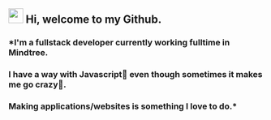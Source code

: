 ## <img src="https://github.com/TheDudeThatCode/TheDudeThatCode/blob/master/Assets/Hi.gif" width="29px">  Hi, welcome to my Github.
### *I'm a fullstack developer currently working fulltime in Mindtree.
### I have a way with Javascript🥰 even though sometimes it makes me go crazy🤯. 
### Making applications/websites is something I love to do.*
